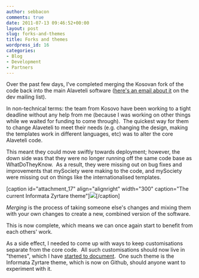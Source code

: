 ```yaml
---
author: sebbacon
comments: true
date: 2011-07-13 09:46:52+00:00
layout: post
slug: forks-and-themes
title: Forks and themes
wordpress_id: 16
categories:
- Blog
- Development
- Partners
---
```


Over the past few days, I've completed merging the Kosovan fork of the code back into the main Alaveteli software ([here's an email about it](https://groups.google.com/group/alaveteli-dev/browse_thread/thread/624ca44d2a8121d4) on the dev mailing list).

In non-technical terms: the team from Kosovo have been working to a tight deadline without any help from me (because I was working on other things while we waited for funding to come through).  The quickest way for them to change Alaveteli to meet their needs (e.g. changing the design, making the templates work in different languages, etc) was to alter the core Alaveteli code.

This meant they could move swiftly towards deployment; however, the down side was that they were no longer running off the same code base as WhatDoTheyKnow.  As a result, they were missing out on bug fixes and improvements that mySociety were making to the code, and mySociety were missing out on things like the internationalised templates.

[caption id="attachment_17" align="alignright" width="300" caption="The current Informata Zyrtare theme"][![](http://blogs.mysociety.org/alaveteliorg/files/2011/07/sq.png?w=300)](http://informatazyrtare.org)[/caption]

_Merging_ is the process of taking someone else's changes and mixing them with your own changes to create a new, combined version of the software.

This is now complete, which means we can once again start to benefit from each others' work.

As a side effect, I needed to come up with ways to keep customisations separate from the core code.  All such customisations should now live in "themes", which I have [started to document](/customising/themes).  One such theme is the Informata Zyrtare theme, which is now on Github, should anyone want to experiment with it.
